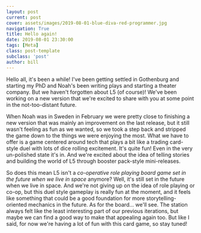 ```yaml
---
layout: post
current: post
cover: assets/images/2019-08-01-blue-diva-red-programmer.jpg
navigation: True
title: Hello again! 
date: 2019-08-01 23:30:00
tags: [Meta]
class: post-template
subclass: 'post'
author: bill 
---
```


Hello all, it's been a while! I've been getting settled in Gothenburg and starting my PhD and Noah's been writing plays and starting a theater company. But we haven't forgotten about L5 (of course)! We've been working on a new version that we're excited to share with you at some point in the not-too-distant future.  

When Noah was in Sweden in February we were pretty close to finishing a new version that was mainly an improvement on the last release, but it still wasn't feeling as fun as we wanted, so we took a step back and stripped the game down to the things we were enjoying the most. What we have to offer is a game centered around tech that plays a bit like a trading card-style duel with lots of dice rolling excitement. It's quite fun! Even in the very un-polished state it's in. And we're excited about the idea of telling stories and building the world of L5 through booster pack-style mini-releases.

So does this mean L5 isn't a *co-operative role playing board game set in the future when we live in space* anymore? Well, it's still set in the future when we live in space. And we're not giving up on the idea of role playing or co-op, but this duel style gameplay is really fun at the moment, and it feels like something that could be a good foundation for more storytelling-oriented mechanics in the future. As for the board... we'll see. The station always felt like the least interesting part of our previous iterations, but maybe we can find a good way to make that appealing again too. But like I said, for now we're having a lot of fun with this card game, so stay tuned!
